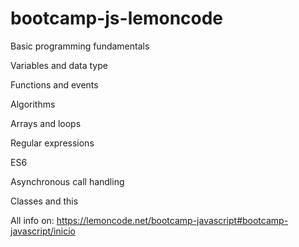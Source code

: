 # bootcamp-js-lemoncode

Basic programming fundamentals

Variables and data type

Functions and events

Algorithms

Arrays and loops

Regular expressions

ES6

Asynchronous call handling

Classes and this

All info on: https://lemoncode.net/bootcamp-javascript#bootcamp-javascript/inicio
